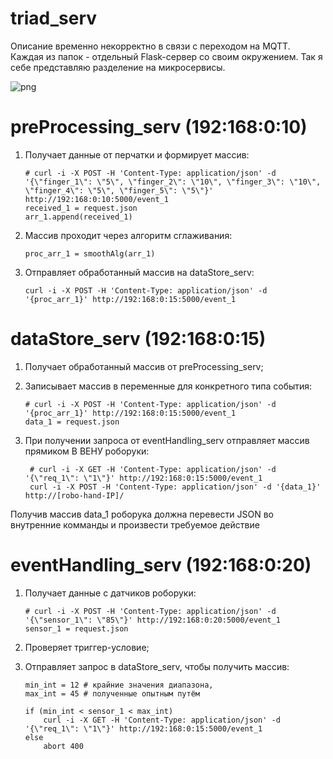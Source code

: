 # triad_serv

Описание временно некорректно в связи с переходом на MQTT. Каждая из папок - отдельный Flask-сервер со своим окружением. Так я себе представляю разделение на микросервисы.

![png](https://raw.githubusercontent.com/anisimovdd/triad_serv/master/triad_serv.png)

# preProcessing_serv (192:168:0:10)

1. 	Получает данные от перчатки и формирует массив:

		# curl -i -X POST -H 'Content-Type: application/json' -d '{\"finger_1\": \"5\", \"finger_2\": \"10\", \"finger_3\": \"10\", \"finger_4\": \"5\", \"finger_5\": \"5\"}' http://192:168:0:10:5000/event_1
		received_1 = request.json
		arr_1.append(received_1)
						
2.	Массив проходит через алгоритм сглаживания:
		
		proc_arr_1 = smoothAlg(arr_1)
		
3.	Отправляет обработанный массив на dataStore_serv:
		
		curl -i -X POST -H 'Content-Type: application/json' -d '{proc_arr_1}' http://192:168:0:15:5000/event_1
		
# dataStore_serv (192:168:0:15)

1. 	Получает обработанный массив от preProcessing_serv;
2. 	Записывает массив в переменные для конкретного типа события:
	
		# curl -i -X POST -H 'Content-Type: application/json' -d '{proc_arr_1}' http://192:168:0:15:5000/event_1
		data_1 = request.json
		
3. При получении запроса от eventHandling_serv отправляет массив прямиком В ВЕНУ роборуки:
		
		# curl -i -X GET -H 'Content-Type: application/json' -d '{\"req_1\": \"1\"}' http://192:168:0:15:5000/event_1
		curl -i -X POST -H 'Content-Type: application/json' -d '{data_1}' http://[robo-hand-IP]/
					
Получив массив data_1 роборука должна перевести JSON во внутренние комманды и произвести требуемое действие

# eventHandling_serv (192:168:0:20)

1. 	Получает данные с датчиков роборуки:
		
		# curl -i -X POST -H 'Content-Type: application/json' -d '{\"sensor_1\": \"85\"}' http://192:168:0:20:5000/event_1
		sensor_1 = request.json
		
2. 	Проверяет триггер-условие;
3. 	Отправляет запрос в dataStore_serv, чтобы получить массив:

		min_int = 12 # крайние значения диапазона,
		max_int = 45 # полученные опытным путём
						
		if (min_int < sensor_1 < max_int)
			curl -i -X GET -H 'Content-Type: application/json' -d '{\"req_1\": \"1\"}' http://192:168:0:15:5000/event_1
		else
			abort 400
